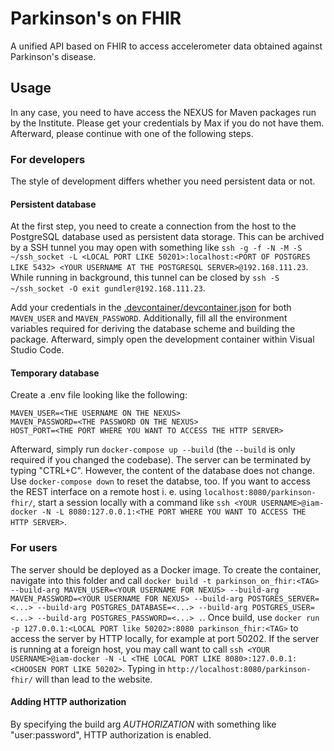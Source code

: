 # Parkinson's on FHIR
A unified API based on FHIR to access accelerometer data obtained against Parkinson's disease. 

## Usage

In any case, you need to have access the NEXUS for Maven packages run by the Institute. Please get your credentials by Max if you do not have them.
Afterward, please continue with one of the following steps.

### For developers
The style of development differs whether you need persistent data or not.

#### Persistent database
At the first step, you need to create a connection from the host to the PostgreSQL database used as persistent data storage. This can be archived by a SSH tunnel you may open with something like `ssh -g -f -N -M -S ~/ssh_socket -L <LOCAL PORT LIKE 50201>:localhost:<PORT OF POSTGRES LIKE 5432> <YOUR USERNAME AT THE POSTGRESQL SERVER>@192.168.111.23`. While running in background, this tunnel can be closed by `ssh -S ~/ssh_socket -O exit gundler@192.168.111.23`.

Add your credentials in the [.devcontainer/devcontainer.json](.devcontainer/devcontainer.json) for both `MAVEN_USER` and `MAVEN_PASSWORD`. Additionally, fill all the environment variables required for deriving the database scheme and building the package. Afterward, simply open the development container within Visual Studio Code.

#### Temporary database
Create a .env file looking like the following:

```
MAVEN_USER=<THE USERNAME ON THE NEXUS>
MAVEN_PASSWORD=<THE PASSWORD ON THE NEXUS>
HOST_PORT=<THE PORT WHERE YOU WANT TO ACCESS THE HTTP SERVER>
```

Afterward, simply run `docker-compose up --build` (the `--build` is only required if you changed the codebase). The server can be terminated by typing "CTRL+C". However, the content of the database does not change. Use `docker-compose down` to reset the databse, too. If you want to access the REST interface on a remote host i. e. using `localhost:8080/parkinson-fhir/`, start a session locally with a command like `ssh <YOUR USERNAME>@iam-docker -N -L 8080:127.0.0.1:<THE PORT WHERE YOU WANT TO ACCESS THE HTTP SERVER>`.

### For users
The server should be deployed as a Docker image. To create the container, navigate into this folder and call `docker build -t parkinson_on_fhir:<TAG> --build-arg MAVEN_USER=<YOUR USERNAME FOR NEXUS> --build-arg MAVEN_PASSWORD=<YOUR USERNAME FOR NEXUS> --build-arg POSTGRES_SERVER=<...> --build-arg POSTGRES_DATABASE=<...> --build-arg POSTGRES_USER=<...> --build-arg POSTGRES_PASSWORD=<...> .`. Once build, use `docker run -p 127.0.0.1:<LOCAL PORT like 50202>:8080 parkinson_fhir:<TAG>` to access the server by HTTP locally, for example at port 50202. If the server is running at a foreign host, you may call want to call `ssh <YOUR USERNAME>@iam-docker -N -L <THE LOCAL PORT LIKE 8080>:127.0.0.1:<CHOOSEN PORT LIKE 50202>`. Typing in `http://localhost:8080/parkinson-fhir/` will than lead to the website.

#### Adding HTTP authorization
By specifying the build arg *AUTHORIZATION* with something like "user:password", HTTP authorization is enabled.